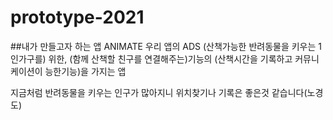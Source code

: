 # prototype-2021
##내가 만들고자 하는 앱 ANIMATE
우리 앱의 ADS
(산책가능한 반려동물을 키우는 1인가구를) 위한, (함께 산책할 친구를 연결해주는)기능의 (산책시간을 기록하고 커뮤니케이션이 능한기능)을 가지는 앱

지금처럼 반려동물을 키우는 인구가 많아지니 위치찾기나 기록은 좋은것 같습니다(노경도)
